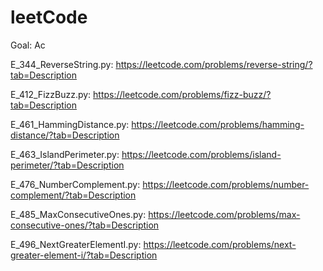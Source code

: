 # leetCode
Goal: Ac

E_344_ReverseString.py: https://leetcode.com/problems/reverse-string/?tab=Description

E_412_FizzBuzz.py: https://leetcode.com/problems/fizz-buzz/?tab=Description

E_461_HammingDistance.py: https://leetcode.com/problems/hamming-distance/?tab=Description

E_463_IslandPerimeter.py: https://leetcode.com/problems/island-perimeter/?tab=Description

E_476_NumberComplement.py: https://leetcode.com/problems/number-complement/?tab=Description

E_485_MaxConsecutiveOnes.py: https://leetcode.com/problems/max-consecutive-ones/?tab=Description

E_496_NextGreaterElementI.py: https://leetcode.com/problems/next-greater-element-i/?tab=Description
